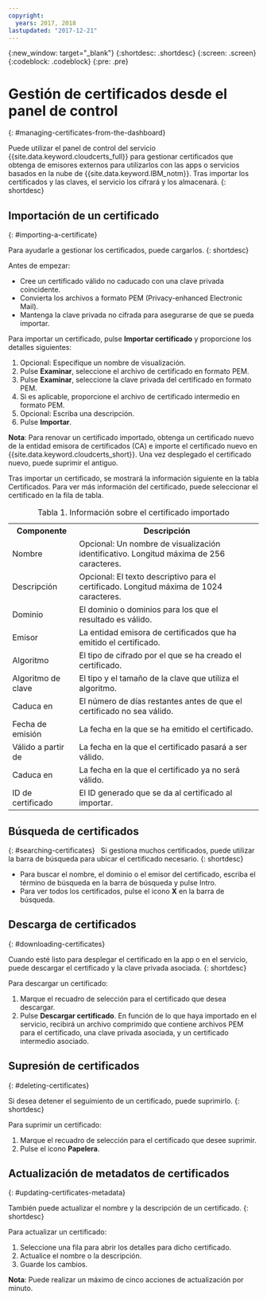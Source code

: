 ```yaml
---
copyright:
  years: 2017, 2018
lastupdated: "2017-12-21"
---
```

{:new_window: target="_blank"}
{:shortdesc: .shortdesc}
{:screen: .screen}
{:codeblock: .codeblock}
{:pre: .pre}

# Gestión de certificados desde el panel de control
{: #managing-certificates-from-the-dashboard}

Puede utilizar el panel de control del servicio {{site.data.keyword.cloudcerts_full}} para gestionar certificados que obtenga de emisores externos para utilizarlos con las apps o servicios basados en la nube de {{site.data.keyword.IBM_notm}}. Tras importar los certificados y las claves, el servicio los cifrará y los almacenará.
{: shortdesc}

## Importación de un certificado
{: #importing-a-certificate}

Para ayudarle a gestionar los certificados, puede cargarlos.
{: shortdesc}

Antes de empezar:

* Cree un certificado válido no caducado con una clave privada coincidente.
* Convierta los archivos a formato PEM (Privacy-enhanced Electronic Mail).
* Mantenga la clave privada no cifrada para asegurarse de que se pueda importar.

Para importar un certificado, pulse **Importar certificado** y proporcione los detalles siguientes:

1. Opcional: Especifique un nombre de visualización.
2. Pulse **Examinar**, seleccione el archivo de certificado en formato PEM.
3. Pulse **Examinar**, seleccione la clave privada del certificado en formato PEM.
4. Si es aplicable, proporcione el archivo de certificado intermedio en formato PEM.
5. Opcional: Escriba una descripción.
6. Pulse **Importar**.  

**Nota**: Para renovar un certificado importado, obtenga un certificado nuevo de la entidad emisora de certificados (CA) e importe el certificado nuevo en {{site.data.keyword.cloudcerts_short}}. Una vez desplegado el certificado nuevo, puede suprimir el antiguo.

Tras importar un certificado, se mostrará la información siguiente en la tabla Certificados. Para ver más información del certificado, puede seleccionar el certificado en la fila de tabla.

<table>
<caption> Tabla 1. Información sobre el certificado importado</caption>
  <tr>
    <th> Componente </th>
    <th> Descripción </th>
  </tr>
  <tr>
    <td>Nombre</td>
    <td>Opcional: Un nombre de visualización identificativo. Longitud máxima de 256 caracteres.</td>
  </tr>
  <tr>
    <td>Descripción</td>
    <td>Opcional: El texto descriptivo para el certificado. Longitud máxima de 1024 caracteres.</td>
  </tr>
  <tr>
    <td>Dominio</td>
    <td>El dominio o dominios para los que el resultado es válido. </td>
  </tr>
  <tr>
    <td>Emisor</td>
    <td>La entidad emisora de certificados que ha emitido el certificado.</td>
  </tr>
  <tr>
    <td>Algoritmo</td>
    <td>El tipo de cifrado por el que se ha creado el certificado. </td>
  </tr>
  <tr>
    <td>Algoritmo de clave</td>
    <td>El tipo y el tamaño de la clave que utiliza el algoritmo. </td>
  </tr>
  <tr>
    <td>Caduca en </td>
    <td>El número de días restantes antes de que el certificado no sea válido. </td>
  </tr>
  <tr>
    <td>Fecha de emisión</td>
    <td>La fecha en la que se ha emitido el certificado. </td>
  </tr>
  <tr>
    <td>Válido a partir de</td>
    <td>La fecha en la que el certificado pasará a ser válido. </td>
  </tr>
  <tr>
    <td>Caduca en</td>
    <td>La fecha en la que el certificado ya no será válido. </td>
  </tr>
  <tr>
    <td>ID de certificado</td>
    <td>El ID generado que se da al certificado al importar. </td>
  </tr>
</table>

## Búsqueda de certificados
{: #searching-certificates}
 
Si gestiona muchos certificados, puede utilizar la barra de búsqueda para ubicar el certificado necesario.
{: shortdesc}
 
-   Para buscar el nombre, el dominio o el emisor del certificado, escriba el término de búsqueda en la barra de búsqueda y pulse Intro.
-   Para ver todos los certificados, pulse el icono **X** en la barra de búsqueda.

## Descarga de certificados
{: #downloading-certificates}

Cuando esté listo para desplegar el certificado en la app o en el servicio, puede descargar el certificado y la clave privada asociada.
{: shortdesc}

Para descargar un certificado:

1. Marque el recuadro de selección para el certificado que desea descargar.
2. Pulse **Descargar certificado**. En función de lo que haya importado en el servicio, recibirá un archivo comprimido que contiene archivos PEM para el certificado, una clave privada asociada, y un certificado intermedio asociado.


## Supresión de certificados
{: #deleting-certificates}

Si desea detener el seguimiento de un certificado, puede suprimirlo.
{: shortdesc}  

Para suprimir un certificado:

1. Marque el recuadro de selección para el certificado que desee suprimir.
2. Pulse el icono **Papelera**.

## Actualización de metadatos de certificados
{: #updating-certificates-metadata}

También puede actualizar el nombre y la descripción de un certificado.
{: shortdesc}

Para actualizar un certificado:

1. Seleccione una fila para abrir los detalles para dicho certificado.
2. Actualice el nombre o la descripción.
3. Guarde los cambios.

**Nota**: Puede realizar un máximo de cinco acciones de actualización por minuto.
